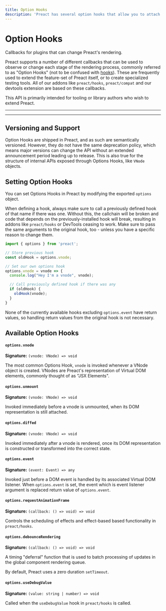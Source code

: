 ```yaml
---
title: Option Hooks
description: 'Preact has several option hooks that allow you to attach callbacks to various stages of the diffing process.'
---
```


# Option Hooks

Callbacks for plugins that can change Preact's rendering.

Preact supports a number of different callbacks that can be used to observe or change each stage of the rendering process, commonly referred to as "Option Hooks" (not to be confused with [hooks](/guide/v10/hooks)). These are frequently used to extend the feature-set of Preact itself, or to create specialized testing tools. All of our addons like `preact/hooks`, `preact/compat` and our devtools extension are based on these callbacks.

This API is primarily intended for tooling or library authors who wish to extend Preact.

---

<div><toc></toc></div>

---

## Versioning and Support

Option Hooks are shipped in Preact, and as such are semantically versioned. However, they do not have the same deprecation policy, which means major versions can change the API without an extended announcement period leading up to release. This is also true for the structure of internal APIs exposed through Options Hooks, like `VNode` objects.

## Setting Option Hooks

You can set Options Hooks in Preact by modifying the exported `options` object.

When defining a hook, always make sure to call a previously defined hook of that name if there was one. Without this, the callchain will be broken and code that depends on the previously-installed hook will break, resulting in addons like `preact/hooks` or DevTools ceasing to work. Make sure to pass the same arguments to the original hook, too - unless you have a specific reason to change them.

```js
import { options } from 'preact';

// Store previous hook
const oldHook = options.vnode;

// Set our own options hook
options.vnode = vnode => {
  console.log("Hey I'm a vnode", vnode);

  // Call previously defined hook if there was any
  if (oldHook) {
    oldHook(vnode);
  }
}
```

None of the currently available hooks excluding `options.event` have return values, so handling return values from the original hook is not necessary.

## Available Option Hooks

#### `options.vnode`

**Signature:** `(vnode: VNode) => void`

The most common Options Hook, `vnode` is invoked whenever a VNode object is created. VNodes are Preact's representation of Virtual DOM elements, commonly thought of as "JSX Elements".

#### `options.unmount`

**Signature:** `(vnode: VNode) => void`

Invoked immediately before a vnode is unmounted, when its DOM representation is still attached.

#### `options.diffed`

**Signature:** `(vnode: VNode) => void`

Invoked immediately after a vnode is rendered, once its DOM representation is constructed or transformed into the correct state.

#### `options.event`

**Signature:** `(event: Event) => any`

Invoked just before a DOM event is handled by its associated Virtual DOM listener. When `options.event` is set, the event which is event listener argument is replaced return value of `options.event`.

#### `options.requestAnimationFrame`

**Signature:** `(callback: () => void) => void`

Controls the scheduling of effects and effect-based based functionality in `preact/hooks`.

#### `options.debounceRendering`

**Signature:** `(callback: () => void) => void`

A timing "deferral" function that is used to batch processing of updates in the global component rendering queue.

By default, Preact uses a zero duration `setTimeout`.

#### `options.useDebugValue`

**Signature:** `(value: string | number) => void`

Called when the `useDebugValue` hook in `preact/hooks` is called.
